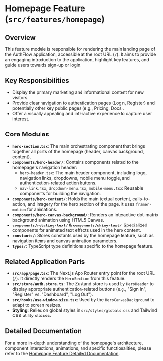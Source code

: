 
# Homepage Feature (`src/features/homepage`)

## Overview

This feature module is responsible for rendering the main landing page of the AuthFlow application, accessible at the root URL (`/`). It aims to provide an engaging introduction to the application, highlight key features, and guide users towards sign-up or login.

## Key Responsibilities

*   Display the primary marketing and informational content for new visitors.
*   Provide clear navigation to authentication pages (Login, Register) and potentially other key public pages (e.g., Pricing, Docs).
*   Offer a visually appealing and interactive experience to capture user interest.

## Core Modules

*   **`hero-section.tsx`**: The main orchestrating component that brings together all parts of the homepage (header, canvas background, content).
*   **`components/hero-header/`**: Contains components related to the homepage's navigation header:
    *   `hero-header.tsx`: The main header component, including logo, navigation links, dropdowns, mobile menu toggle, and authentication-related action buttons.
    *   `nav-link.tsx`, `dropdown-menu.tsx`, `mobile-menu.tsx`: Reusable components for building the navigation.
*   **`components/hero-content/`**: Holds the main textual content, calls-to-action, and imagery for the hero section of the page. It uses `framer-motion` for animations.
*   **`components/hero-canvas-background/`**: Renders an interactive dot-matrix background animation using HTML5 Canvas.
*   **`components/rotating-text/` & `components/shiny-text/`**: Specialized components for animated text effects used in the hero content.
*   **`constants/`**: Stores constants used by the homepage feature, such as navigation items and canvas animation parameters.
*   **`types/`**: TypeScript type definitions specific to the homepage feature.

## Related Application Parts

*   **`src/app/page.tsx`**: The Next.js App Router entry point for the root URL (`/`). It directly renders the `HeroSection` from this feature.
*   **`src/store/auth.store.ts`**: The Zustand store is used by `HeroHeader` to display appropriate authentication-related buttons (e.g., "Sign In", "Register" vs. "Dashboard", "Log Out").
*   **`src/hooks/use-window-size.tsx`**: Used by the `HeroCanvasBackground` to adapt to screen resizes.
*   **Styling**: Relies on global styles in `src/styles/globals.css` and Tailwind CSS utility classes.

## Detailed Documentation

For a more in-depth understanding of the homepage's architecture, component interactions, animations, and specific functionalities, please refer to the [Homepage Feature Detailed Documentation](/docs/do_not_change_or_delete/purchased_homepage_template/homepage-docs.md).
